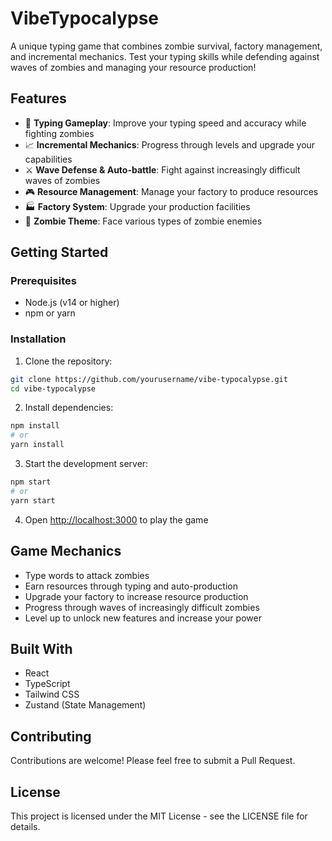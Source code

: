 # VibeTypocalypse

A unique typing game that combines zombie survival, factory management, and incremental mechanics. Test your typing skills while defending against waves of zombies and managing your resource production!

## Features

- 🧠 **Typing Gameplay**: Improve your typing speed and accuracy while fighting zombies
- 📈 **Incremental Mechanics**: Progress through levels and upgrade your capabilities
- ⚔️ **Wave Defense & Auto-battle**: Fight against increasingly difficult waves of zombies
- 🎮 **Resource Management**: Manage your factory to produce resources
- 🏭 **Factory System**: Upgrade your production facilities
- 🧟 **Zombie Theme**: Face various types of zombie enemies

## Getting Started

### Prerequisites

- Node.js (v14 or higher)
- npm or yarn

### Installation

1. Clone the repository:
```bash
git clone https://github.com/yourusername/vibe-typocalypse.git
cd vibe-typocalypse
```

2. Install dependencies:
```bash
npm install
# or
yarn install
```

3. Start the development server:
```bash
npm start
# or
yarn start
```

4. Open [http://localhost:3000](http://localhost:3000) to play the game

## Game Mechanics

- Type words to attack zombies
- Earn resources through typing and auto-production
- Upgrade your factory to increase resource production
- Progress through waves of increasingly difficult zombies
- Level up to unlock new features and increase your power

## Built With

- React
- TypeScript
- Tailwind CSS
- Zustand (State Management)

## Contributing

Contributions are welcome! Please feel free to submit a Pull Request.

## License

This project is licensed under the MIT License - see the LICENSE file for details. 